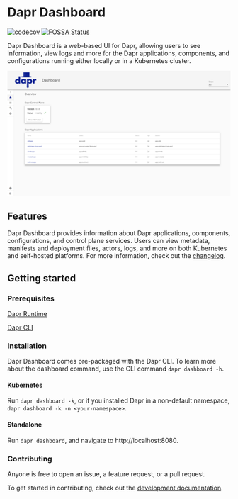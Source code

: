 # Dapr Dashboard

[![codecov](https://codecov.io/gh/dapr/dashboard/branch/master/graph/badge.svg)](https://codecov.io/gh/dapr/dashboard)
[![FOSSA Status](https://app.fossa.com/api/projects/custom%2B162%2Fgithub.com%2Fdapr%2Fdashboard.svg?type=shield)](https://app.fossa.com/projects/custom%2B162%2Fgithub.com%2Fdapr%2Fdashboard?ref=badge_shield)

Dapr Dashboard is a web-based UI for Dapr, allowing users to see information, view logs and more for the Dapr applications, components, and configurations running either locally or in a Kubernetes cluster.

<p style="text-align:center">
  <img src="img/img.PNG">
</p>

## Features

Dapr Dashboard provides information about Dapr applications, components, configurations, and control plane services. Users can view metadata, manifests and deployment files, actors, logs, and more on both Kubernetes and self-hosted platforms. For more information, check out the [changelog](docs/development/changelog.md).

## Getting started

### Prerequisites
[Dapr Runtime](https://github.com/dapr/dapr)

[Dapr CLI](https://github.com/dapr/cli)

### Installation

Dapr Dashboard comes pre-packaged with the Dapr CLI. To learn more about the dashboard command, use the CLI command `dapr dashboard -h`.

#### Kubernetes
Run `dapr dashboard -k`, or if you installed Dapr in a non-default namespace, `dapr dashboard -k -n <your-namespace>`.

#### Standalone
Run `dapr dashboard`, and navigate to http://localhost:8080.

### Contributing
Anyone is free to open an issue, a feature request, or a pull request.

To get started in contributing, check out the [development documentation](docs/development/development_guide.md).
